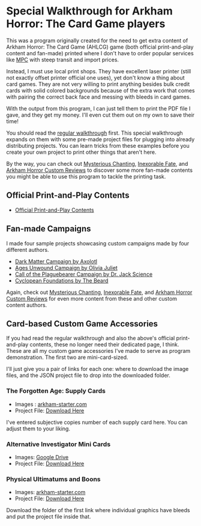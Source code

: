 # Special Walkthrough for Arkham Horror: The Card Game players

This was a program originally created for the need to get extra content of Arkham Horror: The Card Game (AHLCG) game (both official print-and-play content and fan-made) printed where I don't have to order popular services like [MPC](https://www.makeplayingcards.com) with steep transit and import prices.

Instead, I must use local print shops. They have excellent laser printer (still not exactly offset printer official one uses), yet don't know a thing about card games. They are not very willing to print anything besides bulk credit cards with solid colored backgrounds because of the extra work that comes with pairing the correct back face and messing with bleeds in card games.

With the output from this program, I can just tell them to print the PDF file I gave, and they get my money. I'll even cut them out on my own to save their time!

You should read the [regular walkthrough](../walkthrough.md) first. This special walkthrough expands on them with some pre-made project files for plugging into already distributing projects. You can learn tricks from these examples before you create your own project to print other things that aren't here.

By the way, you can check out [Mysterious Chanting](https://mysteriouschanting.wordpress.com), [Inexorable Fate](https://inexorablefate.com), and [Arkham Horror Custom Reviews](https://karkhamhorror.neocities.org) to discover some more fan-made contents you might be able to use this program to tackle the printing task.

## Official Print-and-Play Contents

- [Official Print-and-Play Contents](ffg.md)

## Fan-made Campaigns

I made four sample projects showcasing custom campaigns made by four different authors.

- [Dark Matter Campaign by Axolotl](dark-matter.md)
- [Ages Unwound Campaign by Olivia Juliet](ages-unwound.md)
- [Call of the Plaguebearer Campaign by Dr. Jack Science](call-of-the-plaguebearer.md)
- [Cyclopean Foundations by The Beard](cyclopean-foundations.md)

Again, check out [Mysterious Chanting](https://mysteriouschanting.wordpress.com), [Inexorable Fate](https://inexorablefate.com), and [Arkham Horror Custom Reviews](https://karkhamhorror.neocities.org) for even more content from these and other custom content authors.

## Card-based Custom Game Accessories

If you had read the regular walkthrough and also the above's official print-and-play contents, these no longer need their dedicated page, I think. These are all my custom game accessories I've made to serve as program demonstration. The first two are mini-card-sized.

I'll just give you a pair of links for each one: where to download the image files, and the JSON project file to drop into the downloaded folder.

### The Forgotten Age: Supply Cards

- Images : [arkham-starter.com](https://arkham-starter.com/supply)
- Project File: [Download Here](./project/tfa_supply_cards.json)

I've entered subjective copies number of each supply card here. You can adjust them to your liking.

### Alternative Investigator Mini Cards

- Images: [Google Drive](https://drive.google.com/drive/folders/1Rk9H5vdlvFavmGnXrs5dVzKmqH-7GAcP)
- Project File: [Download Here](./project/alternative_investigator_mini_cards.json)

### Physical Ultimatums and Boons

- Images: [arkham-starter.com](https://arkham-starter.com/ultimatum)
- Project File: [Download Here](./project/ultimatum_boon.json)

Download the folder of the first link where individual graphics have bleeds and put the project file inside that.